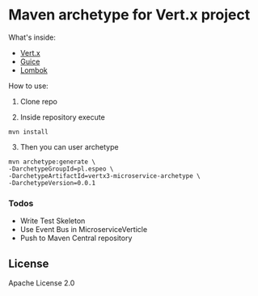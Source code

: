 # Maven archetype for Vert.x project

What's inside:

- [Vert.x](http://vertx.io/)
- [Guice](https://github.com/google/guice)
- [Lombok](https://projectlombok.org/)

How to use:
1. Clone repo

2. Inside repository execute

```
mvn install
```

3. Then you can user archetype

```
mvn archetype:generate \
-DarchetypeGroupId=pl.espeo \
-DarchetypeArtifactId=vertx3-microservice-archetype \
-DarchetypeVersion=0.0.1
```

### Todos

 - Write Test Skeleton
 - Use Event Bus in MicroserviceVerticle
 - Push to Maven Central repository
 
License
----
Apache License 2.0

